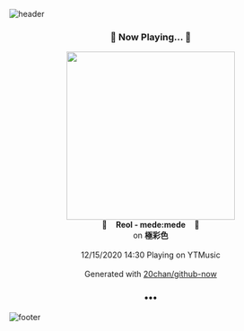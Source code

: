 ![header](https://capsule-render.vercel.app/api?type=wave&height=170&section=header&text=Hi.%20I'm%20SHIFT&fontColor=090707&fontAlignX=45&fontAlignY=65&fontSize=100)

<h3 align="center">🎵 Now Playing... 🎵</h3>
<p align="center">
  <a href="https://music.youtube.com/channel/UCknW0jP_BkALWACMQ44cJ1A">
    <img width="300" src="https://lh3.googleusercontent.com/WWOWGZZiGBIzvdTyBicuM2q5P0lxiB0fPqhU4btXWxzJBx23qz9fX-hTTj1Phb-rFoW5Y5hDLX92dIMU4w">
  </a>
  <br>
  🎵&nbsp&nbsp&nbsp <b>Reol - mede:mede</b> &nbsp&nbsp&nbsp🎵
  <br>
  on <b>極彩色</b>
  
  <br />
  <br />
  12/15/2020 14:30 Playing on YTMusic
  <br />
  <br />
  Generated with <a href="https://github.com/20chan/github-now">20chan/github-now</a>
</p>

<h3 align="center">•••</h3>

![footer](https://capsule-render.vercel.app/api?type=wave&height=150&section=footer)
